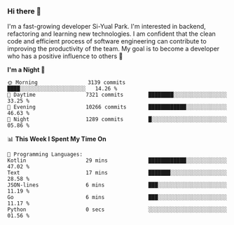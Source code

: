 ### Hi there 👋


I'm a fast-growing developer Si-Yual Park. I'm interested in backend, refactoring and learning new technologies. I am confident that the clean code and efficient process of software engineering can contribute to improving the productivity of the team. My goal is to become a developer who has a positive influence to others 🔭

<!--START_SECTION:waka-->
**I'm a Night 🦉** 

```text
🌞 Morning                3139 commits        ████░░░░░░░░░░░░░░░░░░░░░   14.26 % 
🌆 Daytime                7321 commits        ████████░░░░░░░░░░░░░░░░░   33.25 % 
🌃 Evening                10266 commits       ████████████░░░░░░░░░░░░░   46.63 % 
🌙 Night                  1289 commits        █░░░░░░░░░░░░░░░░░░░░░░░░   05.86 % 
```


📊 **This Week I Spent My Time On** 

```text
💬 Programming Languages: 
Kotlin                   29 mins             ████████████░░░░░░░░░░░░░   47.02 % 
Text                     17 mins             ███████░░░░░░░░░░░░░░░░░░   28.58 % 
JSON-lines               6 mins              ███░░░░░░░░░░░░░░░░░░░░░░   11.19 % 
Go                       6 mins              ███░░░░░░░░░░░░░░░░░░░░░░   11.17 % 
Python                   0 secs              ░░░░░░░░░░░░░░░░░░░░░░░░░   01.56 % 
```


<!--END_SECTION:waka-->
